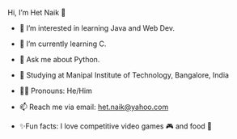 Hi, I’m Het Naik 👋
- 👀 I’m interested in learning Java and Web Dev.
- 🌱 I’m currently learning C.
- 💬 Ask me about Python.
- 🏫 Studying at Manipal Institute of Technology, Bangalore, India
- 🙋‍♂️ Pronouns: He/Him

- 📫 Reach me via email: het.naik@yahoo.com
- ✨Fun facts: I love competitive video games 🎮 and food 🍴
